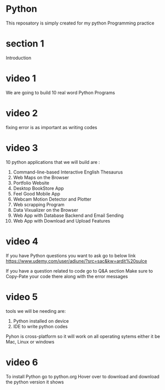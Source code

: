 # Python
This reposatory is simply created for my python Programming practice

# section 1
Introduction

# video 1
We are going to build 10 real word Python Programs

# video 2
fixing error is as important as writing codes

# video 3
10 python applications that we will build are :
1.  Command-line-based Interactive English Thesaurus
2.  Web Maps on the Browser
3.  Portfolio Website
4.  Desktop BookStore App
5.  Feel Good Mobile App
6.  Webcam Motion Detector and Plotter
7.  Web scrapping Program
8.  Data Vixualizer on the Browser
9.  Web App with Database Backend and Email Sending
10. Web App with Download and Upload Features

# video 4
If you have Python questions you want to ask go to below link
https://www.udemy.com/user/adiune/?src=sac&kw=ardit%20sulce

If you have a question related to code go to Q&A section
Make sure to Copy-Pate your code there along with the error messages

# video 5
tools we will be needing are:
1. Python installed on device
2. IDE to write python codes

Pyhon is cross-platform so it will work on all operating sytems
either it be Mac, Linux or windows

# video 6
To install Python go to python.org
Hover over to download and download the python version it shows

